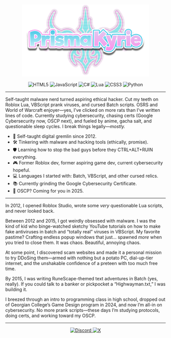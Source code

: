 <p align="center">
  <img src="https://github.com/PrismaKyrie/PrismaKyrie/blob/332a4f6df7b2f8e0f589797399d7555e888bc185/prismakyrie.png" alt="Logo" width="400" height="225">
</p>




<div align="center">

  <!-- Programming Languages -->
  <img src="https://img.shields.io/badge/html5-%23E34F26.svg?style=for-the-badge&logo=html5&logoColor=white" alt="HTML5"/>
  <img src="https://img.shields.io/badge/javascript-%23323330.svg?style=for-the-badge&logo=javascript&logoColor=%23F7DF1E" alt="JavaScript"/>
  <img src="https://img.shields.io/badge/c%23-%23239120.svg?style=for-the-badge&logo=csharp&logoColor=white" alt="C#"/>
  <img src="https://img.shields.io/badge/lua-%232C2D72.svg?style=for-the-badge&logo=lua&logoColor=white" alt="Lua"/>
  <img src="https://img.shields.io/badge/css3-%231572B6.svg?style=for-the-badge&logo=css3&logoColor=white" alt="CSS3"/>
  <img src="https://img.shields.io/badge/python-3670A0?style=for-the-badge&logo=python&logoColor=ffdd54" alt="Python"/>

</div>

---

Self-taught malware nerd turned aspiring ethical hacker. Cut my teeth on Roblox Lua, VBScript prank viruses, and cursed Batch scripts. OSRS and World of Warcraft enjoyer—yes, I’ve clicked on more rats than I’ve written lines of code. Currently studying cybersecurity, chasing certs (Google Cybersecurity now, OSCP next), and fueled by anime, gacha salt, and questionable sleep cycles. I break things legally—*mostly.*

- 🧠 Self-taught digital gremlin since 2012.  
- 🛠️ Tinkering with malware and hacking tools (ethically, promise).  
- 🛡️ Learning how to stop the bad guys before they CTRL+ALT+RUIN everything.  
- 🎮 Former Roblox dev, former aspiring game dev, current cybersecurity hopeful.  
- 💻 Languages I started with: Batch, VBScript, and other cursed relics.  
- 📚 Currently grinding the Google Cybersecurity Certificate.  
- 🎯 OSCP? Coming for you in 2025.  

---

In 2012, I opened Roblox Studio, wrote some *very* questionable Lua scripts, and never looked back.

Between 2012 and 2015, I got weirdly obsessed with malware. I was the kind of kid who binge-watched sketchy YouTube tutorials on how to make fake antiviruses in batch and “totally real” viruses in VBScript. My favorite pastime? Crafting endless popup windows that just... spawned *more* when you tried to close them. It was chaos. Beautiful, annoying chaos.

At some point, I discovered scam websites and made it a personal mission to try DDoSing them—armed with nothing but a potato PC, dial-up-tier internet, and the unshakable confidence of a preteen with too much free time.

By 2015, I was writing RuneScape-themed text adventures in Batch (yes, really). If you could talk to a banker or pickpocket a “Highwayman.txt,” I was building it.

I breezed through an intro to programming class in high school, dropped out of Georgian College’s Game Design program in 2024, and now I’m all-in on cybersecurity. No more prank scripts—these days I’m studying protocols, doing certs, and working toward my OSCP.

---

<div align="center">
  <a href="https://discord.gg/ashenwun">
    <img src="https://img.shields.io/badge/Discord-%237289DA.svg?logo=discord&logoColor=white" alt="Discord"/>
  </a>
  <a href="https://x.com/@PrismaKyrie">
    <img src="https://img.shields.io/badge/X-black.svg?logo=X&logoColor=white" alt="X"/>
  </a>
</div>
